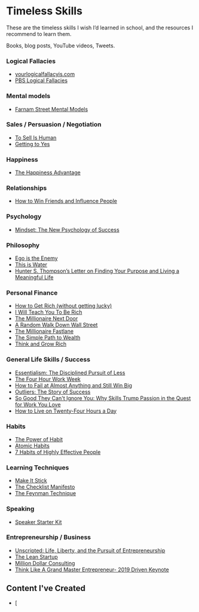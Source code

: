 # Timeless Skills

‪These are the timeless skills I wish I’d learned in school, and the resources I recommend to learn them.

Books, blog posts, YouTube videos, Tweets.
‪
### Logical Fallacies 
- [yourlogicalfallacyis.com](https://yourlogicalfallacyis.com‬)
- [PBS Logical Fallacies](https://www.youtube.com/playlist?list=PLtHP6qx8VF7dPql3ll1To4i6vEIPt0kV5)
‪
### Mental models 
- [Farnam Street Mental Models](https://fs.blog/mental-models/‬)
‪
### Sales / Persuasion / Negotiation
- [To Sell Is Human](https://www.amazon.com/Sell-Human-Surprising-Moving-Others/dp/1594631905/ref=nodl_‬)
- [Getting to Yes](https://www.amazon.com/Getting-Yes-Negotiating-Agreement-Without-ebook/dp/B0051SDM5Q/ref=sr_1_2?dchild=1&keywords=getting+to+yes&qid=1585489764&s=digital-text&sr=1-2)
‪
### Happiness
- [The Happiness Advantage](https://www.amazon.com/Happiness-Advantage-Principles-Psychology-Performance/dp/B00435DZ7S)

### Relationships
- [How to Win Friends and Influence People](https://www.amazon.com/How-Win-Friends-Influence-People/dp/0671027034)

### Psychology
- [Mindset: The New Psychology of Success](https://www.amazon.com/Mindset-New-Psychology-Success/dp/B07N48NM33/ref=sr_1_1?dchild=1&keywords=mindset&qid=1585488129&s=books&sr=1-1)

### Philosophy
- [Ego is the Enemy](https://www.amazon.com/Ego-Enemy-Ryan-Holiday-ebook/dp/B015NTIXWE/ref=sr_1_1?crid=JWMQYTCLVXH3&dchild=1&keywords=ego+is+the+enemy&qid=1585489894&s=digital-text&sprefix=ego+is+the%2Cdigital-text%2C153&sr=1-1)
- [This is Water](https://fs.blog/2012/04/david-foster-wallace-this-is-water/)
- [Hunter S. Thompson’s Letter on Finding Your Purpose and Living a Meaningful Life](https://fs.blog/2014/05/hunter-s-thompson-to-hume-logan/)

### Personal Finance
- [How to Get Rich (without getting lucky)](https://twitter.com/naval/status/1002103360646823936)
- [I Will Teach You To Be Rich](https://www.amazon.com/Will-Teach-You-Be-Rich/dp/0761147489)
- [The Millionaire Next Door](https://www.amazon.com/Millionaire-Next-Door-Surprising-Americas/dp/B0000547HR/ref=sr_1_1?dchild=1&keywords=The+Millionaire+Next+Door&qid=1585488564&s=books&sr=1-1)
- [A Random Walk Down Wall Street](https://www.amazon.com/Random-Walk-Down-Wall-Street-ebook/dp/B07DP6YGVX/ref=sr_1_1?crid=SRO7UCYRCYTO&dchild=1&keywords=a+random+walk+down+wall+street&qid=1585490462&s=digital-text&sprefix=a+rand%2Cdigital-text%2C163&sr=1-1)
- [The Millionaire Fastlane](https://www.amazon.com/Millionaire-Fastlane-Crack-Wealth-Lifetime/dp/0984358102/ref=sr_1_1_sspa?dchild=1&keywords=The+Millionaire+Fastlane&qid=1585490585&s=digital-text&sr=1-1-spons&psc=1&spLa=ZW5jcnlwdGVkUXVhbGlmaWVyPUExSUpCMEIxQ1g1WlRHJmVuY3J5cHRlZElkPUEwNTI1MzEzMkZYQlFWRlhOMUY4SiZlbmNyeXB0ZWRBZElkPUEwMDcyNzI5QlNDSkdHRkxSRTEmd2lkZ2V0TmFtZT1zcF9hdGYmYWN0aW9uPWNsaWNrUmVkaXJlY3QmZG9Ob3RMb2dDbGljaz10cnVl)
- [The Simple Path to Wealth](https://www.amazon.com/Simple-Path-Wealth-Financial-Independence/dp/B0725RFDPY/ref=sr_1_1?dchild=1&keywords=The+Simple+Path+to+Wealth&qid=1585488592&s=audible&sr=1-1)
- [Think and Grow Rich](https://www.amazon.com/Think-and-Grow-Rich/dp/B000XJNDVQ/ref=sr_1_1?dchild=1&keywords=Think+and+Grow+Rich&qid=1585488607&s=audible&sr=1-1)

### General Life Skills / Success
- [Essentialism: The Disciplined Pursuit of Less](https://www.amazon.com/Essentialism-Disciplined-Pursuit-Less/dp/B00IWYP5NI/ref=sr_1_1?dchild=1&keywords=Essentialism&qid=1585489040&s=audible&sr=1-1)
- [The Four Hour Work Week](https://www.amazon.com/4-Hour-Workweek-Expanded-Updated-Cutting-Edge-ebook/dp/B002WE46UW/ref=sr_1_1?crid=37LDCOKI273E1&dchild=1&keywords=the+four+hour+work+week&qid=1585490409&sprefix=the+four+h%2Caps%2C161&sr=8-1)
- [How to Fail at Almost Anything and Still Win Big](https://www.amazon.com/How-Fail-Almost-Everything-Still/dp/B0813X2LFZ/ref=sr_1_1?dchild=1&keywords=How+to+Fail+at+Almost+Anything+and+Still+Win+Big&qid=1585488636&s=audible&sr=1-1)
- [Outliers: The Story of Success](https://www.amazon.com/Outliers-Story-Success-Malcolm-Gladwell/dp/0316017930)
- [So Good They Can't Ignore You: Why Skills Trump Passion in the Quest for Work You Love](https://www.amazon.com/Good-They-Cant-Ignore-You/dp/B009CMO8JQ/ref=sr_1_1?dchild=1&keywords=So+Good+They+Can%27t+Ignore+You&qid=1585488972&s=books&sr=1-1)
- [How to Live on Twenty-Four Hours a Day](http://www.gutenberg.org/files/2274/2274-h/2274-h.htm)

### Habits
- [The Power of Habit](https://www.amazon.com/Power-Habit-What-Life-Business/dp/081298160X)
- [Atomic Habits](https://www.amazon.com/Atomic-Habits-Proven-Build-Break/dp/0735211299)‬
- [7 Habits of Highly Effective People](https://www.amazon.com/Habits-Highly-Effective-People-Powerful-ebook/dp/B01069X4H0/ref=sr_1_3?dchild=1&keywords=7+Habits+of+Highly+Effective+People&qid=1585489653&sr=8-3)

### Learning Techniques
- [Make It Stick](https://www.amazon.com/Make-Stick-Science-Successful-Learning/dp/0674729013/ref=nodl_‬)
- [The Checklist Manifesto](https://www.amazon.com/Checklist-Manifesto-How-Things-Right/dp/B0031Q9ZWY/ref=sr_1_1?dchild=1&keywords=The+Checklist+manifesto&qid=1585489180&s=audible&sr=1-1)
- [The Feynman Technique](https://fs.blog/2012/04/feynman-technique/)
‪
### Speaking 
- [Speaker Starter Kit](https://github.com/coryhouse/speaker-starter-kit#what-should-i-read‬)

### Entrepreneurship / Business
- [Unscripted: Life, Liberty, and the Pursuit of Entrepreneurship](https://www.amazon.com/UNSCRIPTED-Life-Liberty-Pursuit-Entrepreneurship-ebook/dp/B06XBRLXJC/ref=sr_1_2?crid=13OQ5S9OLUOIU&dchild=1&keywords=unscripted&qid=1585490694&s=digital-text&sprefix=unscrip%2Cdigital-text%2C159&sr=1-2)
- [The Lean Startup](https://www.amazon.com/Lean-Startup-Entrepreneurs-Continuous-Innovation-ebook/dp/B004J4XGN6/ref=sr_1_3?crid=2HGS2MB4YCHQR&dchild=1&keywords=the+lean+startup&qid=1585490719&s=digital-text&sprefix=the+lean+st%2Cdigital-text%2C154&sr=1-3)
- [Million Dollar Consulting](https://www.amazon.com/Million-Dollar-Consulting-Professionals-Practice-ebook/dp/B01DNEC4B2/ref=sr_1_3?crid=2RWQYQO92H8RA&dchild=1&keywords=million+dollar+consulting&qid=1585490764&s=digital-text&sprefix=million+d%2Cdigital-text%2C161&sr=1-3)
- [Think Like A Grand Master Entrepreneur- 2019 Driven Keynote](https://www.youtube.com/watch?v=jKQ7uOd0U_M&list=LLglh1DWaaMudW8_odew00qw&index=36&t=0s)

## Content I've Created

- [
